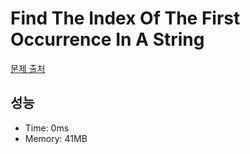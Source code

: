 # Find The Index Of The First Occurrence In A String

[문제 출처](https://leetcode.com/problems/find-the-index-of-the-first-occurrence-in-a-string)

## 성능

- Time: 0ms
- Memory: 41MB